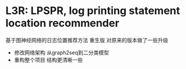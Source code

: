 # L3R: LPSPR, log printing statement location recommender
基于图神经网络的日志位置推荐方法
重生版 对原来的版本做了一些升级
 - 修改网络架构 从graph2seq到二分类模型
 - 重构整个项目 结构更清晰一些

